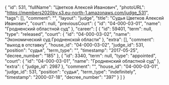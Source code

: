 {
    "id": 531,
    "fullName": "Цветков Алексей Иванович",
    "photoURL": "https://members2020by.s3.eu-north-1.amazonaws.com/judge_531",
    "tags": [],
    "comment": "",
    "layout": "judge",
    "title": "Судья Цветков Алексей Иванович",
    "court": null,
    "previousCourt": {
        "id": "04-000-03-01",
        "name": "Гродненский областной суд"
    },
    "career": [
        {
            "id": 59401,
            "term": null,
            "type": "released",
            "court": {
                "id": "04-000-03-02",
                "name": "Экономический суд Гродненской области"
            },
            "extra": [],
            "comment": "выход в отставку",
            "house_id": "04-000-03-02",
            "judge_id": 531,
            "position": "судья",
            "term_type": "",
            "timestamp": "2017-05-25",
            "decree_number": "185"
        },
        {
            "id": 3340,
            "term": null,
            "type": "appointed",
            "court": {
                "id": "04-000-03-01",
                "name": "Гродненский областной суд"
            },
            "extra": {
                "judge_id": 2987
            },
            "comment": "",
            "house_id": "04-000-03-01",
            "judge_id": 531,
            "position": "судья",
            "term_type": "indefinitely",
            "timestamp": "2000-07-18",
            "decree_number": "397"
        }
    ]
}